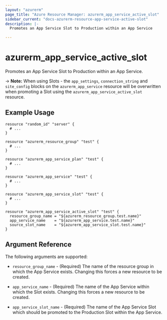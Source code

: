 ```yaml
---
layout: "azurerm"
page_title: "Azure Resource Manager: azurerm_app_service_active_slot"
sidebar_current: "docs-azurerm-resource-app-service-active-slot"
description: |-
  Promotes an App Service Slot to Production within an App Service

---
```


# azurerm_app_service_active_slot

Promotes an App Service Slot to Production within an App Service.

-> **Note:** When using Slots - the `app_settings`, `connection_string` and `site_config` blocks on the `azurerm_app_service` resource will be overwritten when promoting a Slot using the `azurerm_app_service_active_slot` resource.

## Example Usage

```hcl
resource "random_id" "server" {
  # ...
}

resource "azurerm_resource_group" "test" {
  # ...
}

resource "azurerm_app_service_plan" "test" {
  # ...
}

resource "azurerm_app_service" "test" {
  # ...
}

resource "azurerm_app_service_slot" "test" {
  # ...
}

resource "azurerm_app_service_active_slot" "test" {
  resource_group_name = "${azurerm_resource_group.test.name}"
  app_service_name    = "${azurerm_app_service.test.name}"
  source_slot_name    = "${azurerm_app_service_slot.test.name}"
}
```

## Argument Reference

The following arguments are supported:

* `resource_group_name` - (Required) The name of the resource group in which the App Service exists. Changing this forces a new resource to be created.

* `app_service_name` - (Required) The name of the App Service within which the Slot exists.  Changing this forces a new resource to be created.

* `app_service_slot_name` - (Required) The name of the App Service Slot which should be promoted to the Production Slot within the App Service.
